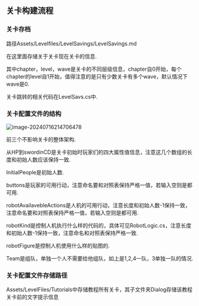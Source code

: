 ## 关卡构建流程

### 关卡存档

路径Assets/Levelfiles/LevelSavings/LevelSavings.md

在这里面存储关于关卡现在关卡的信息.

其中chapter，level，wave是关卡的不同层级信息，chapter自0开始，每个chapter的level自1开始，值得注意的是只有少数关卡有多个wave，默认情况下wave是0.

关卡跳转的相关代码在LevelSavs.cs中.

### 关卡配置文件的结构

![image-20240716214706478](https://typorahon.oss-cn-beijing.aliyuncs.com/image-20240716214706478.png)

前三个不影响关卡的整体架构.

从HP到swordinCD是关卡初始时玩家们的四大属性值信息，注意这几个数组的长度和初始人数应该保持一致.

InitialPeople是初始人数.

buttons是玩家的可用行动，注意命名要和对照表保持严格一值，若输入空则是都可用.

robotAvailavebleActions是人机的可用行动，注意长度和初始人数-1保持一致，注意命名要和对照表保持严格一值，若输入空则是都可用.

robotKind是控制人机执行什么样的代码的，具体可见RobotLogic.cs，注意长度和初始人数-1保持一致，注意命名和对照表保持严格一致.

robotFigure是控制人机使用什么样的贴图的.

Team是组队，单独一个人不需要给他组队，如上是1,2,4一队，3单独一队的情况.

### 关卡配置文件存储路径

Assets/LevelFiles/Tutorials中存储教程所有关卡，其子文件夹Dialog存储该教程关卡前的文字提示信息